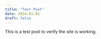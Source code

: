 ```yaml
---
title: "Test Post"
date: 2024-01-01
draft: false
---
```


This is a test post to verify the site is working.
